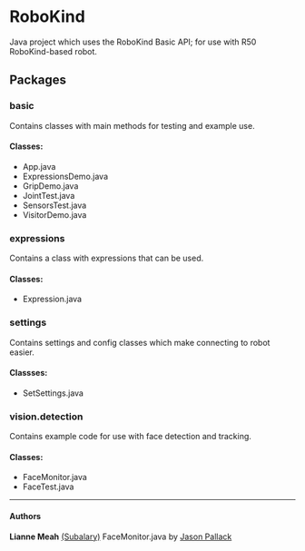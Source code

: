 # RoboKind

Java project which uses the RoboKind Basic API; for use with R50 RoboKind-based robot.

## Packages

### basic
Contains classes with main methods for testing and example use. 

#### Classes:
* App.java
* ExpressionsDemo.java
* GripDemo.java
* JointTest.java
* SensorsTest.java
* VisitorDemo.java

### expressions
Contains a class with expressions that can be used.

#### Classes:
* Expression.java

### settings
Contains settings and config classes which make connecting to robot easier.

#### Classses:
* SetSettings.java

### vision.detection
Contains example code for use with face detection and tracking.

#### Classes:
* FaceMonitor.java
* FaceTest.java

***
#### Authors

**Lianne Meah** [(Subalary)](http://www.twitter.com/subalary)
FaceMonitor.java by [Jason Pallack](mailto:jgpallack@gmail.com)
